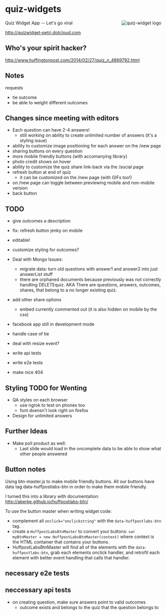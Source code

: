 quiz-widgets
============
<img src="http://www.cosgrovecare.org.uk/wp-content/uploads/2013/08/Quiz_button-small.png"
 alt="quiz-widget logo" align="right" />

Quiz Widget App -- Let's go viral

<http://quizwidget-petri.dotcloud.com>

Who's your spirit hacker?
---
<http://www.huffingtonpost.com/2014/02/27/quiz_n_4869792.html>

Notes
---

requests
- tie outcome
- be able to weight different outcomes


Changes since meeting with editors
---

- Each question can have 2-4 answers! 
	- still working on ability to create unlimited number of answers (it's a styling issue)
- ability to customize image positioning for each answer on the /new page
- sharing buttons on every question
- more mobile friendly buttons (with accomanying library)
- photo credit shows on hover
- ability to customize the quiz share link-back via the /social page
- refresh button at end of quiz 
	- it can be customized on the /new page (with GIFs too!)
- on /new page can toggle between previewing mobile and non-mobile version
- back button


TODO
---

- give outcomes a description

- fix: refresh button jenky on mobile
- editable!
- customize styling for outcomes?
- Deal with Mongo Issues:
	- migrate data: turn old questions with answer1 and answer2 into just answerList stuff
	- there are orphaned documents because previously was not correctly handling DELETEquiz.  AKA There are questions, answers, outcomes, shares, that belong to a no longer existing quiz.
- add other share options 
	- embed currently commented out (it is also hidden on mobile by the css)
- facebook app still in development mode
- handle case of tie
- deal with resize event?
- write api tests
- write e2e tests
- make nice 404

Styling TODO for Wenting
---
- QA styles on each browser
	- use ngrok to test on phones too
	- font doensn't look right on firefox
- Design for unlimited answers

Further Ideas
---

- Make poll product as well:
	- Last slide would load in the oncomplete data to be able to show what other people answered

Button notes
---
Using btn-master.js to make mobile friendly buttons.  All our buttons have data tag data-huffpostlabs-btn in order to make them mobile friendly.

I turned this into a library with documentation: <http://aberke.github.io/huffpostlabs-btn/>

To use the button master when writing widget code:

- complement all ```onclick="onclickstring"``` with the ```data-huffpostlabs-btn``` tag.
- create a ```HuffpostLabsBtnMaster``` to convert your buttons: ```var myBtnMaster = new HuffpostLabsBtnMaster(context)``` where context is the HTML container that contains your buttons.
- HuffpostLabsBtnMaster will find all of the elements with the ```data-huffpostlabs-btn```, grab each elements onclick handler, and retrofit each element with better event handling that calls that handler.


necessary e2e tests
---

neccessary api tests
---

- on creating question, make sure answers point to valid outcomes
	- outcome exists and belongs to the quiz that the question belongs to





